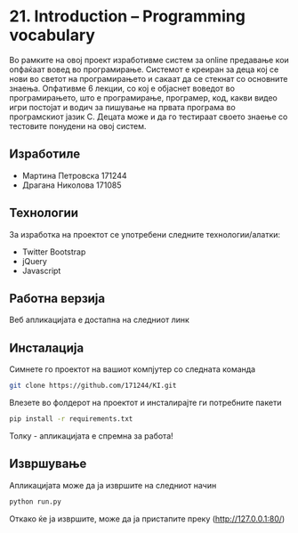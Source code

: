 # 21. Introduction – Programming vocabulary
Во рамките на овој проект изработивме систем за online предавање кои опфаќаат вовед во програмирање. Системот е креиран за деца кој се нови во светот на програмирањето и сакаат да се стекнат со основните знаења. Опфативме 6 лекции, со кој е објаснет воведот во програмирањето, што е програмирање, програмер, код, какви видео игри постојат и водич за пишување на првата програма во програмскиот јазик C. Децата може и да го тестираат своето знаење со тестовите понудени на овој систем.

## Изработиле
- Мартина Петровска 171244
- Драгана Николова 171085

## Технологии
За изработка на проектот се употребени следните технологии/алатки:
- Twitter Bootstrap
- jQuery
- Javascript

## Работна верзија
Веб апликацијата е достапна на следниот линк

## Инсталација
Симнете го проектот на вашиот компјутер со следната команда

```sh
git clone https://github.com/171244/KI.git
```

Влезете во фолдерот на проектот и инсталирајте ги потребните пакети

```sh
pip install -r requirements.txt
```

Толку - апликацијата е спремна за работа!

## Извршување
Апликацијата може да ја извршите на следниот начин

```sh
python run.py
```
Откако ќе ја извршите, може да ја пристапите преку (http://127.0.0.1:80/)
